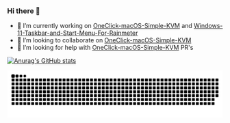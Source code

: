 ### Hi there 👋

- 🔭 I’m currently working on [OneClick-macOS-Simple-KVM](https://github.com/notAperson535/OneClick-macOS-Simple-KVM) and [Windows-11-Taskbar-and-Start-Menu-For-Rainmeter](https://github.com/notAperson535/Windows-11-Taskbar-and-Start-Menu-For-Rainmeter)
- 👯 I’m looking to collaborate on [OneClick-macOS-Simple-KVM](https://github.com/notAperson535/OneClick-macOS-Simple-KVM)
- 🤔 I’m looking for help with [OneClick-macOS-Simple-KVM](https://github.com/notAperson535/OneClick-macOS-Simple-KVM) PR's

[![Anurag's GitHub stats](https://github-readme-stats.vercel.app/api?username=notAperson535&bg_color=45,4169E1,0000CD&text_color=FFFFFF&title_color=FFFFFF)](https://github.com/anuraghazra/github-readme-stats)

![snake](https://raw.githubusercontent.com/notAperson535/notAperson535/output/github-contribution-grid-snake.svg)
